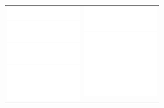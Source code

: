 <table cellspacing="0" cellpadding="0" style="border-collapse: collapse; border: none;"> 
  <tbody>
  <tr style="border: none;">
    <td width="400px" style="border: none; vertical-align: top;">
      <img src="https://github.com/m-avagyan/m-avagyan/blob/master/src/assets/images/header.svg">
      <img src="https://github.com/m-avagyan/m-avagyan/blob/master/src/assets/images/repositories.svg">
      <img src="https://github.com/m-avagyan/m-avagyan/blob/master/src/assets/images/activity-community.svg">
      <img src="https://github.com/m-avagyan/m-avagyan/blob/master/src/assets/images/recent-activity.svg">
    </td>
    <td width="400px" style="border: none; vertical-align: top;">
      <img src="https://github.com/m-avagyan/m-avagyan/blob/master/src/assets/images/languages.svg">
      <img src="https://github.com/m-avagyan/m-avagyan/blob/master/src/assets/images/achievements.svg">
    </td>
  </tr>
  </tbody>
</table>
